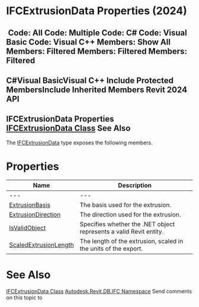 # IFCExtrusionData Properties (2024)

﻿
 Code: All Code: Multiple Code: C# Code: Visual Basic Code: Visual C++  Members: Show All Members: Filtered Members: Filtered Members: Filtered   
---  
C#Visual BasicVisual C++
Include Protected MembersInclude Inherited Members
Revit 2024 API  
---  
IFCExtrusionData Properties  
[IFCExtrusionData Class](c10272e7-741d-1aca-9f64-cc51d0b14e54.md "IFCExtrusionData Class") See Also  
---  
The [IFCExtrusionData](c10272e7-741d-1aca-9f64-cc51d0b14e54.md "IFCExtrusionData Class") type exposes the following members.
# Properties
| Name | Description |
| --- | --- |
| --- | --- | --- |
| [ExtrusionBasis](91fac92c-04fc-9b4b-63e3-b816c944c772.md "ExtrusionBasis Property") | The basis used for the extrusion. |
| [ExtrusionDirection](23d80880-fbcb-63a8-302b-b983dacdb76b.md "ExtrusionDirection Property") | The direction used for the extrusion. |
| [IsValidObject](482be440-8cbf-75c7-1f82-7c10cd6d4830.md "IsValidObject Property") | Specifies whether the .NET object represents a valid Revit entity. |
| [ScaledExtrusionLength](9da555cb-335e-05b0-fb59-e57b5dad9fbd.md "ScaledExtrusionLength Property") | The length of the extrusion, scaled in the units of the export. |

# See Also
[IFCExtrusionData Class](c10272e7-741d-1aca-9f64-cc51d0b14e54.md "IFCExtrusionData Class")
[Autodesk.Revit.DB.IFC Namespace](b823fafb-1ba1-896b-4097-142c2817ce74.md "Autodesk.Revit.DB.IFC Namespace")
Send comments on this topic to 